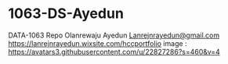 # 1063-DS-Ayedun
DATA-1063 Repo
Olanrewaju Ayedun
Lanrejnrayedun@gmail.com
https://lanrejnrayedun.wixsite.com/hccportfolio
image : https://avatars3.githubusercontent.com/u/22827286?s=460&v=4

